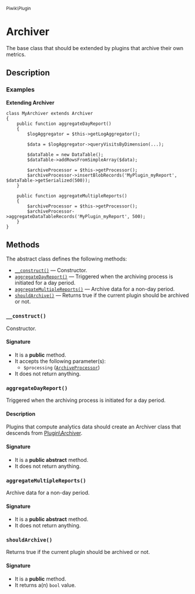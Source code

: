 <small>Piwik\Plugin</small>

Archiver
========

The base class that should be extended by plugins that archive their own metrics.

Description
-----------

### Examples

**Extending Archiver**

    class MyArchiver extends Archiver
    {
        public function aggregateDayReport()
        {
            $logAggregator = $this->getLogAggregator();
            
            $data = $logAggregator->queryVisitsByDimension(...);
            
            $dataTable = new DataTable();
            $dataTable->addRowsFromSimpleArray($data);

            $archiveProcessor = $this->getProcessor();
            $archiveProcessor->insertBlobRecords('MyPlugin_myReport', $dataTable->getSerialized(500));
        }
        
        public function aggregateMultipleReports()
        {
            $archiveProcessor = $this->getProcessor();
            $archiveProcessor->aggregateDataTableRecords('MyPlugin_myReport', 500);
        }
    }


Methods
-------

The abstract class defines the following methods:

- [`__construct()`](#__construct) &mdash; Constructor.
- [`aggregateDayReport()`](#aggregateDayReport) &mdash; Triggered when the archiving process is initiated for a day period.
- [`aggregateMultipleReports()`](#aggregateMultipleReports) &mdash; Archive data for a non-day period.
- [`shouldArchive()`](#shouldArchive) &mdash; Returns true if the current plugin should be archived or not.

### `__construct()` <a name="__construct"></a>

Constructor.

#### Signature

- It is a **public** method.
- It accepts the following parameter(s):
    - `$processing` ([`ArchiveProcessor`](../../Piwik/ArchiveProcessor.md))
- It does not return anything.

### `aggregateDayReport()` <a name="aggregateDayReport"></a>

Triggered when the archiving process is initiated for a day period.

#### Description

Plugins that compute analytics data should create an Archiver class that descends from [Plugin\Archiver](#).

#### Signature

- It is a **public abstract** method.
- It does not return anything.

### `aggregateMultipleReports()` <a name="aggregateMultipleReports"></a>

Archive data for a non-day period.

#### Signature

- It is a **public abstract** method.
- It does not return anything.

### `shouldArchive()` <a name="shouldArchive"></a>

Returns true if the current plugin should be archived or not.

#### Signature

- It is a **public** method.
- It returns a(n) `bool` value.

